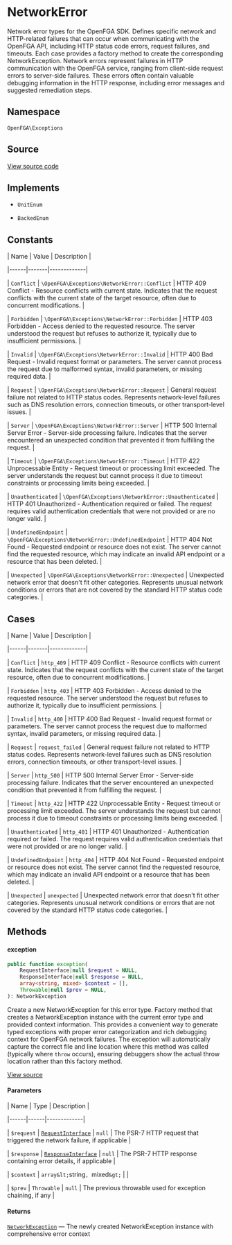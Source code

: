 # NetworkError

Network error types for the OpenFGA SDK. Defines specific network and HTTP-related failures that can occur when communicating with the OpenFGA API, including HTTP status code errors, request failures, and timeouts. Each case provides a factory method to create the corresponding NetworkException. Network errors represent failures in HTTP communication with the OpenFGA service, ranging from client-side request errors to server-side failures. These errors often contain valuable debugging information in the HTTP response, including error messages and suggested remediation steps.

## Namespace

`OpenFGA\Exceptions`

## Source

[View source code](https://github.com/evansims/openfga-php/blob/main/src/Exceptions/NetworkError.php)

## Implements

* `UnitEnum`

* `BackedEnum`

## Constants

| Name | Value | Description |

|------|-------|-------------|

| `Conflict` | `\OpenFGA\Exceptions\NetworkError::Conflict` | HTTP 409 Conflict - Resource conflicts with current state. Indicates that the request conflicts with the current state of the target resource, often due to concurrent modifications. |

| `Forbidden` | `\OpenFGA\Exceptions\NetworkError::Forbidden` | HTTP 403 Forbidden - Access denied to the requested resource. The server understood the request but refuses to authorize it, typically due to insufficient permissions. |

| `Invalid` | `\OpenFGA\Exceptions\NetworkError::Invalid` | HTTP 400 Bad Request - Invalid request format or parameters. The server cannot process the request due to malformed syntax, invalid parameters, or missing required data. |

| `Request` | `\OpenFGA\Exceptions\NetworkError::Request` | General request failure not related to HTTP status codes. Represents network-level failures such as DNS resolution errors, connection timeouts, or other transport-level issues. |

| `Server` | `\OpenFGA\Exceptions\NetworkError::Server` | HTTP 500 Internal Server Error - Server-side processing failure. Indicates that the server encountered an unexpected condition that prevented it from fulfilling the request. |

| `Timeout` | `\OpenFGA\Exceptions\NetworkError::Timeout` | HTTP 422 Unprocessable Entity - Request timeout or processing limit exceeded. The server understands the request but cannot process it due to timeout constraints or processing limits being exceeded. |

| `Unauthenticated` | `\OpenFGA\Exceptions\NetworkError::Unauthenticated` | HTTP 401 Unauthorized - Authentication required or failed. The request requires valid authentication credentials that were not provided or are no longer valid. |

| `UndefinedEndpoint` | `\OpenFGA\Exceptions\NetworkError::UndefinedEndpoint` | HTTP 404 Not Found - Requested endpoint or resource does not exist. The server cannot find the requested resource, which may indicate an invalid API endpoint or a resource that has been deleted. |

| `Unexpected` | `\OpenFGA\Exceptions\NetworkError::Unexpected` | Unexpected network error that doesn&#039;t fit other categories. Represents unusual network conditions or errors that are not covered by the standard HTTP status code categories. |

## Cases

| Name | Value | Description |

|------|-------|-------------|

| `Conflict` | `http_409` | HTTP 409 Conflict - Resource conflicts with current state. Indicates that the request conflicts with the current state of the target resource, often due to concurrent modifications. |

| `Forbidden` | `http_403` | HTTP 403 Forbidden - Access denied to the requested resource. The server understood the request but refuses to authorize it, typically due to insufficient permissions. |

| `Invalid` | `http_400` | HTTP 400 Bad Request - Invalid request format or parameters. The server cannot process the request due to malformed syntax, invalid parameters, or missing required data. |

| `Request` | `request_failed` | General request failure not related to HTTP status codes. Represents network-level failures such as DNS resolution errors, connection timeouts, or other transport-level issues. |

| `Server` | `http_500` | HTTP 500 Internal Server Error - Server-side processing failure. Indicates that the server encountered an unexpected condition that prevented it from fulfilling the request. |

| `Timeout` | `http_422` | HTTP 422 Unprocessable Entity - Request timeout or processing limit exceeded. The server understands the request but cannot process it due to timeout constraints or processing limits being exceeded. |

| `Unauthenticated` | `http_401` | HTTP 401 Unauthorized - Authentication required or failed. The request requires valid authentication credentials that were not provided or are no longer valid. |

| `UndefinedEndpoint` | `http_404` | HTTP 404 Not Found - Requested endpoint or resource does not exist. The server cannot find the requested resource, which may indicate an invalid API endpoint or a resource that has been deleted. |

| `Unexpected` | `unexpected` | Unexpected network error that doesn&#039;t fit other categories. Represents unusual network conditions or errors that are not covered by the standard HTTP status code categories. |

## Methods

#### exception

```php
public function exception(
    RequestInterface|null $request = NULL,
    ResponseInterface|null $response = NULL,
    array<string, mixed> $context = [],
    Throwable|null $prev = NULL,
): NetworkException

```

Create a new NetworkException for this error type. Factory method that creates a NetworkException instance with the current error type and provided context information. This provides a convenient way to generate typed exceptions with proper error categorization and rich debugging context for OpenFGA network failures. The exception will automatically capture the correct file and line location where this method was called (typically where `throw` occurs), ensuring debuggers show the actual throw location rather than this factory method.

[View source](https://github.com/evansims/openfga-php/blob/main/src/Exceptions/NetworkError.php#L126)

#### Parameters

| Name | Type | Description |

|------|------|-------------|

| `$request` | [`RequestInterface`](Requests/RequestInterface.md) &#124; `null` | The PSR-7 HTTP request that triggered the network failure, if applicable |

| `$response` | [`ResponseInterface`](Responses/ResponseInterface.md) &#124; `null` | The PSR-7 HTTP response containing error details, if applicable |

| `$context` | `array&lt;`string`, `mixed`&gt;` |  |

| `$prev` | `Throwable` &#124; `null` | The previous throwable used for exception chaining, if any |

#### Returns

[`NetworkException`](NetworkException.md) — The newly created NetworkException instance with comprehensive error context
